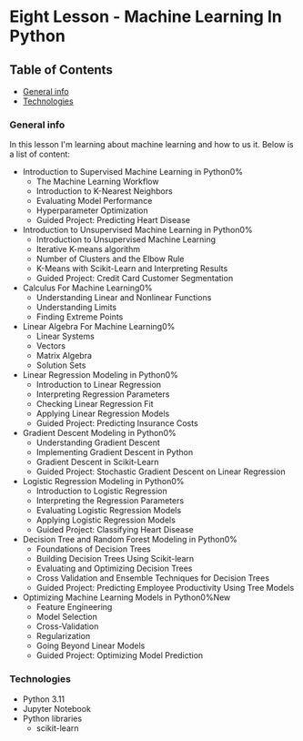 # Eight Lesson - Machine Learning In Python

## Table of Contents

- [General info](#general-info)
- [Technologies](#technologies)

### General info

In this lesson I'm learning about machine learning and how to us it. Below is a list of content:
- Introduction to Supervised Machine Learning in Python0%
    - The Machine Learning Workflow
    - Introduction to K-Nearest Neighbors
    - Evaluating Model Performance
    - Hyperparameter Optimization
    - Guided Project: Predicting Heart Disease
- Introduction to Unsupervised Machine Learning in Python0%
    - Introduction to Unsupervised Machine Learning
    - Iterative K-means algorithm
    - Number of Clusters and the Elbow Rule
    - K-Means with Scikit-Learn and Interpreting Results
    - Guided Project: Credit Card Customer Segmentation
- Calculus For Machine Learning0%
    - Understanding Linear and Nonlinear Functions
    - Understanding Limits
    - Finding Extreme Points
- Linear Algebra For Machine Learning0%
    - Linear Systems
    - Vectors
    - Matrix Algebra
    - Solution Sets
- Linear Regression Modeling in Python0%
    - Introduction to Linear Regression
    - Interpreting Regression Parameters
    - Checking Linear Regression Fit
    - Applying Linear Regression Models
    - Guided Project: Predicting Insurance Costs
- Gradient Descent Modeling in Python0%
    - Understanding Gradient Descent
    - Implementing Gradient Descent in Python
    - Gradient Descent in Scikit-Learn
    - Guided Project: Stochastic Gradient Descent on Linear Regression
- Logistic Regression Modeling in Python0%
    - Introduction to Logistic Regression
    - Interpreting the Regression Parameters
    - Evaluating Logistic Regression Models
    - Applying Logistic Regression Models
    - Guided Project: Classifying Heart Disease
- Decision Tree and Random Forest Modeling in Python0%
    - Foundations of Decision Trees
    - Building Decision Trees Using Scikit-learn
    - Evaluating and Optimizing Decision Trees
    - Cross Validation and Ensemble Techniques for Decision Trees
    - Guided Project: Predicting Employee Productivity Using Tree Models
- Optimizing Machine Learning Models in Python0%New
    - Feature Engineering
    - Model Selection
    - Cross-Validation
    - Regularization
    - Going Beyond Linear Models
    - Guided Project: Optimizing Model Prediction

### Technologies

- Python 3.11
- Jupyter Notebook
- Python libraries
    - scikit-learn
